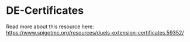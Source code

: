 # DE-Certificates

Read more about this resource here: https://www.spigotmc.org/resources/duels-extension-certificates.59352/
